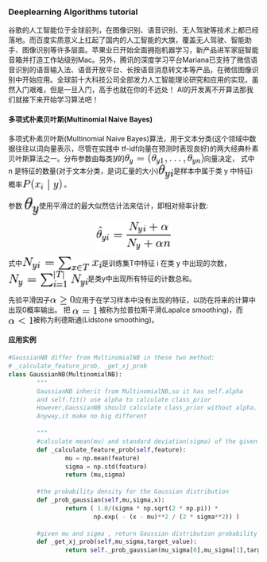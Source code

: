 ### Deeplearning Algorithms tutorial
谷歌的人工智能位于全球前列，在图像识别、语音识别、无人驾驶等技术上都已经落地。而百度实质意义上扛起了国内的人工智能的大旗，覆盖无人驾驶、智能助手、图像识别等许多层面。苹果业已开始全面拥抱机器学习，新产品进军家庭智能音箱并打造工作站级别Mac。另外，腾讯的深度学习平台Mariana已支持了微信语音识别的语音输入法、语音开放平台、长按语音消息转文本等产品，在微信图像识别中开始应用。全球前十大科技公司全部发力人工智能理论研究和应用的实现，虽然入门艰难，但是一旦入门，高手也就在你的不远处！
AI的开发离不开算法那我们就接下来开始学习算法吧！

#### 多项式朴素贝叶斯(Multinomial Naive Bayes)

 多项式朴素贝叶斯(Multinomial Naive Bayes)算法，用于文本分类(这个领域中数据往往以词向量表示，尽管在实践中 tf-idf向量在预测时表现良好)的两大经典朴素贝叶斯算法之一。分布参数由每类<img width="10" align="center" src="../../images/206.jpg" />的<img width="160" align="center" src="../../images/207.jpg" />向量决定， 式中 n 是特征的数量(对于文本分类，是词汇量的大小)<img width="30" align="center" src="../../images/208.jpg" />是样本中属于类 y 中特征i概率<img width="80" align="center" src="../../images/209.jpg" /> 。
 
参数 <img width="30" align="center" src="../../images/210.jpg" />使用平滑过的最大似然估计法来估计，即相对频率计数:

<p align="center">
<img width="150" align="center" src="../../images/211.jpg" />
</p>

式中<img width="160" align="center" src="../../images/212.jpg" />是训练集T中特征 i 在类 y 中出现的次数，<img width="160" align="center" src="../../images/213.jpg" />是类y中出现所有特征的计数总和。

先验平滑因子<img width="50" align="center" src="../../images/214.jpg" />应用于在学习样本中没有出现的特征，以防在将来的计算中出现0概率输出。 把  <img width="50" align="center" src="../../images/215.jpg" /> 被称为拉普拉斯平滑(Lapalce smoothing)，而<img width="50" align="center" src="../../images/216.jpg" />被称为利德斯通(Lidstone smoothing)。



#### 应用实例
```python
#GaussianNB differ from MultinomialNB in these two method:
# _calculate_feature_prob, _get_xj_prob
class GaussianNB(MultinomialNB):
        """
        GaussianNB inherit from MultinomialNB,so it has self.alpha
        and self.fit() use alpha to calculate class_prior
        However,GaussianNB should calculate class_prior without alpha.
        Anyway,it make no big different

        """
        #calculate mean(mu) and standard deviation(sigma) of the given feature
        def _calculate_feature_prob(self,feature):
                mu = np.mean(feature)
                sigma = np.std(feature)
                return (mu,sigma)

        #the probability density for the Gaussian distribution 
        def _prob_gaussian(self,mu,sigma,x):
                return ( 1.0/(sigma * np.sqrt(2 * np.pi)) *
                        np.exp( - (x - mu)**2 / (2 * sigma**2)) )

        #given mu and sigma , return Gaussian distribution probability for target_value
        def _get_xj_prob(self,mu_sigma,target_value):
                return self._prob_gaussian(mu_sigma[0],mu_sigma[1],target_value)

```
